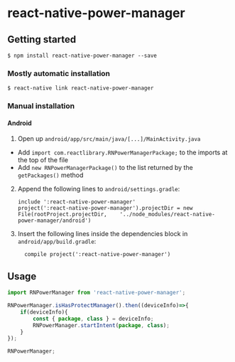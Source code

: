 
# react-native-power-manager

## Getting started

`$ npm install react-native-power-manager --save`

### Mostly automatic installation

`$ react-native link react-native-power-manager`

### Manual installation



#### Android

1. Open up `android/app/src/main/java/[...]/MainActivity.java`
  - Add `import com.reactlibrary.RNPowerManagerPackage;` to the imports at the top of the file
  - Add `new RNPowerManagerPackage()` to the list returned by the `getPackages()` method
2. Append the following lines to `android/settings.gradle`:
  	```
  	include ':react-native-power-manager'
  	project(':react-native-power-manager').projectDir = new File(rootProject.projectDir, 	'../node_modules/react-native-power-manager/android')
  	```
3. Insert the following lines inside the dependencies block in `android/app/build.gradle`:
  	```
      compile project(':react-native-power-manager')
  	```

## Usage
```javascript
import RNPowerManager from 'react-native-power-manager';

RNPowerManager.isHasProtectManager().then((deviceInfo)=>{
	if(deviceInfo){
		const { package, class } = deviceInfo;
		RNPowerManager.startIntent(package, class);
	}
});

RNPowerManager;
```
  